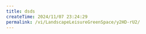 ```yaml
---
title: dsds
createTime: 2024/11/07 23:24:29
permalink: /vi/LandscapeLeisureGreenSpace/y2HD-rU2/
---
```

